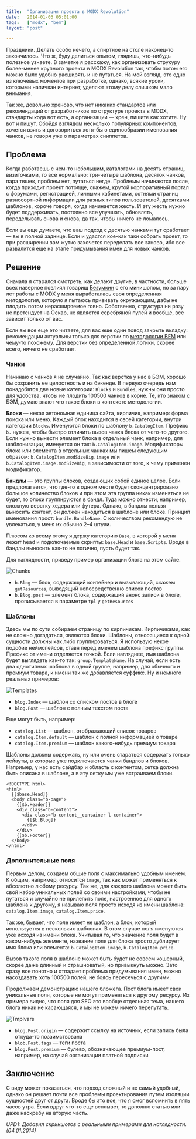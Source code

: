 ```yaml
---
title:  "Организация проекта в MODX Revolution"
date:   2014-01-03 05:01:00
tags:   ["modx", "bem"]
layout: "post"

---
```


Праздники. Делать особо нечего, а спиртное на столе наконец-то закончилось. Что ж, буду делиться опытом, глядишь, что-нибудь полезное узнаете. В заметке я расскажу, как организовать струкуру более-менее крупного проекта в MODX Revolution так, чтобы потом его можно было удобно расширять и не путаться. На мой взгляд, это одно из ключевых моментов при разработке, однако, всякие уроки, которыми напичкан интернет, уделяют этому делу слишком мало внимания.

<!-- cut -->

Так же, довольно хреново, что нет никаких стандартов или рекомендаций от разработчиков по структуре проекта в MODX, стандарты кода вот есть, а организации — хрен, пишите как хотите. Ну вот и пишут. Обойдя взглядом несколько популярных компонентов, хочется взять и договориться хотя-бы о единообразии именования чанков, не говоря уже о параметрах сниппетов.

## Проблема

Когда работаешь с чем-то небольшим, каталогами на десять страниц, визиточками, то все нормально: три-четыре шаблона, десяток чанков, пара твшек, проблем нет, путаться негде. Проблемы начинаются после, когда приходит проект потолще, скажем, крутой корпоративный портал с форумами, регистрацией, личными кабинетами, сотнями страниц разносортной информации для разных типов пользователей, десятками шаблонов, короче говоря, когда начинается жесть. И эту жесть нужно будет поддерживать, постоянно все улучшать, обновлять, переделывать снова и снова, да так, чтобы ничего не ломалось.

Если вы еще думаете, что ваш подход с десятью чанками тут сработает — вы в полной заднице. Если и удастся кое-как таки собрать проект, то при расширении вам жутко захочется переделать все заново, ибо все развалится еще на этапе придумывания имен для новых чанков.

## Решение

Сначала я старался смотреть, как делают другие, в частности, больше всех наверное повлиял товарищ [Безумкин](http://bezumkin.ru/) с его минишопом, но за пару лет работы с MODX у меня выработалась своя определенная методология, которую я пытаюсь прививать окружающим, дабы не плодить потом нерасширяемое говно. Собственно, структура ни разу не претендует на Оскар, не является серебряной пулей и вообще, все зависит только от вас.

Если вы все еще это читаете, для вас еще один повод закрыть вкладку: рекомендации актуальны только для верстки по [методологии BEM](http://bem.info/) или чему-то похожему. Для верстки без определенной логики, скорее всего, ничего не сработает.

### Чанки

Начинаю с чанков я не случайно. Так как верстка у нас в БЭМ, хорошо бы сохранить ее целостность и на бэкенде. В первую очередь нам понадобятся две новые категории: `Blocks` и `Bundles`, нужны они просто для удобства, чтобы не плодить 100500 чанков в корне. Те, кто знаком с БЭМ, думаю знают что такое блоки в контексте методологии.

**Блоки** — некая автономная единица сайта, кирпичик, например: форма поиска или меню. Каждый блок находится в своей категории, внутри категории `Blocks`. Именуются блоки по шаблону `b.CatalogItem`. Префикс `b.` нужен, чтобы быстро отличить вызов чанка блока от чего-то другого. Если нужно вынести элемент блока в отдельный чанк, например, для шаблонизации, именуется он так: `b.CatalogItem.image`. Модификаторы блока или элемента в отдельных чанках мы пишем следующим образом: `b.CatalogItem.modSizeBig.image` или `b.CatalogItem.image.modSizeBig`, в зависимости от того, к чему применен модификатор.

**Бандлы** — это группы блоков, создающих собой единое целое. Если предполагается, что где-то в одном месте будет сконцентрировано большое количество блоков и при этом эта группа никак изменяться не будет, то блоки группируются в бандл. Туда можно отнести, например, сложную верстку хедера или футера. Однако, в бандлы нельзя выносить контент, он должен находиться в шаблоне или блоке. Принцип именования прост: `bundle.BundleName`. С количеством рекомендую не увлекаться, у меня их обычно 2–4 штуки.

Плюсом ко всему этому я держу категорию `Base`, в которой у меня лежит head и подключаемые скрипты: `base.Head` и `base.Scripts`. Вроде в бандлы выносить как-то не логично, пусть будет так.

Для наглядности, приведу пример организации блога на этом сайте.

![Chunks](https://cloclo1.datacloudmail.ru/weblink/view/7e2d82353f2e/chunks.png)

* `b.Blog` — блок, содержащий контейнер и вызывающий, скажем `getResources`, выводящий непосредственно список постов
* `b.Blog.post` — элемент блока, содержащий анонс записи в блоге, прописывается в параметре `tpl` у `getResources`

### Шаблоны

Здесь мы по сути собираем страницу по кирпичикам. Кирпичиками, как не сложно догадаться, являются блоки. Шаблоны, относящиеся к одной сущности должны как либо группироваться. Я использую некое подобие неймспейсов, ставя перед именем шаблона префикс группы. Префикс от имени отделяется точкой. Если нагляднее, имя шаблона будет выглядеть как-то так: `group.TemplateName`. На случай, если есть два однотипных шаблона в одной группе, например, для обычного и премиум товара, к имени так же добавляется суффикс. Ну и немного реальных примеров:

![Templates](https://cloclo11.datacloudmail.ru/weblink/view/c39243c42220/templates.png)

* `blog.Index` — шаблон со списком постов в блоге
* `blog.Post` — шаблон с полным текстом поста

Еще могут быть, например:

* `catalog.List` — шаблон, отображающий список товаров
* `catalog.Item.default` — шаблон с полной информацией о товаре
* `catalog.Item.premium` — шаблон какого-нибудь премиум товара

Шаблоны должны содержать, ну или очень стараться содержать только лейауты, в которые уже подключаются чанки бандлов и блоков. Например, у нас есть сайдбар и область с контентом, сетка должна быть описана в шаблоне, а в эту сетку мы уже встраиваем блоки.

```
<!DOCTYPE html>
<html>
  {[$base.Head]}
  <body class="b-page">
    {[$b.Header]}
    <div class="b-content">
      <div class="b-content__container l-container">
        {[$b.Blog]}
      </div>
    </div>
    {[$b.Footer]}
  </body>
</html>
```

### Дополнительные поля

Первым делом, создаем общие поля с максимально удобным именем. К общим, например, относится `image`, так как может применяться к абсолютно любому ресурсу. Так же, для каждого шаблона может быть свой набор уникальных полей со своими настройками, чтобы не путаться и случайно не прилепить поле, настроенное для одного шаблона к другому, я называю поля просто исходя из имени шаблона: `catalog.Item.image`, `catalog.Item.price`.

Так же, бывает, что поле имеет не шаблон, а блок, который используется в нескольких шаблонах. В этом случае поля именуются уже исходя из имени блока. Учитывая то, что значение поля будет в каком-нибудь элементе, название поля для блока просто дублирует имя блока или элемента: `b.CatalogItem.image`, `b.CatalogItem.price`.

Вызов такого поля в шаблоне может быть будет не совсем кошерный, скорее даже длинный и страшноватый, но привыкнуть можно. Зато сразу все понятно и отпадает проблема придумывания имен, можно насоздавать хоть 100500 полей, не боясь пересечься с другими.

Продолжаем демонстрацию нашего бложега. Пост блога имеет свои уникальные поля, которые не могут применяться к другому ресурсу. Из примера видно, что поля для SEO это вообще отдельная тема, нашего блога никак не касающаяся, и мы не можем ничего перепутать. 

![Tmplvars](https://cloclo9.datacloudmail.ru/weblink/view/7b567c00c133/tmplvars.png)

* `blog.Post.origin` — содержит ссылку на источник, если запись была откуда-то позаимствована
* `blob.Post.tags` — теги поста
* `blog.Post.premium` — булево, обозначающее премиум-пост, например, на случай организации платной подписки

## Заключение

С виду может показаться, что подход сложный и не самый удобный, однако он решает почти все проблемы проектирования путем изоляции сущностей друг от друга. Вроде бы это все, что я смог вспомнить в пять часов утра. Если вдруг что-то еще всплывет, то дополню статью или даже наскребу на вторую часть.

*UPD1: Добавил скриншотов с реальными примерами для наглядности. (04.01.2014)*
